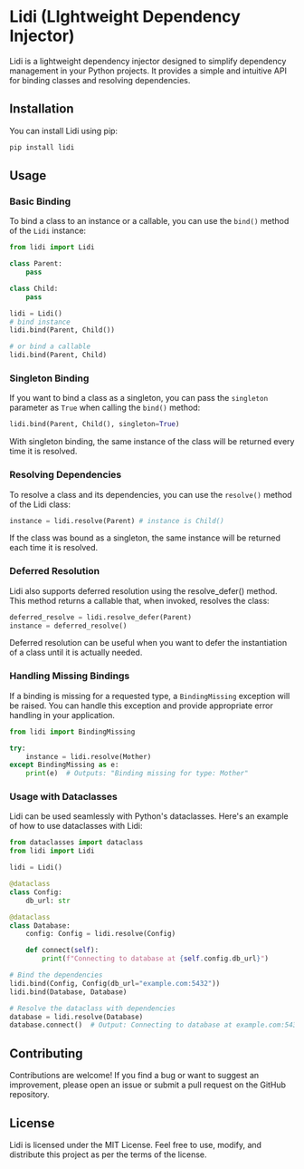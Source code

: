 # Lidi (LIghtweight Dependency Injector)

Lidi is a lightweight dependency injector designed to simplify dependency management in your Python projects.
It provides a simple and intuitive API for binding classes and resolving dependencies.

## Installation

You can install Lidi using pip:

```bash
pip install lidi
```

## Usage

### Basic Binding

To bind a class to an instance or a callable, you can use the `bind()` method of the `Lidi` instance:

```python
from lidi import Lidi

class Parent:
    pass

class Child:
    pass

lidi = Lidi()
# bind instance
lidi.bind(Parent, Child())

# or bind a callable
lidi.bind(Parent, Child)
```

### Singleton Binding

If you want to bind a class as a singleton, you can pass the `singleton` parameter as `True` when calling the `bind()` method:

```python
lidi.bind(Parent, Child(), singleton=True)
```

With singleton binding, the same instance of the class will be returned every time it is resolved.

### Resolving Dependencies

To resolve a class and its dependencies, you can use the `resolve()` method of the Lidi class:

```python
instance = lidi.resolve(Parent) # instance is Child()
```

If the class was bound as a singleton, the same instance will be returned each time it is resolved.

### Deferred Resolution

Lidi also supports deferred resolution using the resolve_defer() method. This method returns a callable that, when invoked, resolves the class:

```python
deferred_resolve = lidi.resolve_defer(Parent)
instance = deferred_resolve()
```

Deferred resolution can be useful when you want to defer the instantiation of a class until it is actually needed.

### Handling Missing Bindings

If a binding is missing for a requested type, a `BindingMissing` exception will be raised.
You can handle this exception and provide appropriate error handling in your application.

```python
from lidi import BindingMissing

try:
    instance = lidi.resolve(Mother)
except BindingMissing as e:
    print(e)  # Outputs: "Binding missing for type: Mother"
```

### Usage with Dataclasses

Lidi can be used seamlessly with Python's dataclasses. Here's an example of how to use dataclasses with Lidi:

```python
from dataclasses import dataclass
from lidi import Lidi

lidi = Lidi()

@dataclass
class Config:
    db_url: str

@dataclass
class Database:
    config: Config = lidi.resolve(Config)

    def connect(self):
        print(f"Connecting to database at {self.config.db_url}")

# Bind the dependencies
lidi.bind(Config, Config(db_url="example.com:5432"))
lidi.bind(Database, Database)

# Resolve the dataclass with dependencies
database = lidi.resolve(Database)
database.connect()  # Output: Connecting to database at example.com:5432
```

## Contributing

Contributions are welcome! If you find a bug or want to suggest an improvement, please open an issue or submit a pull request on the GitHub repository.

## License

Lidi is licensed under the MIT License.
Feel free to use, modify, and distribute this project as per the terms of the license.
